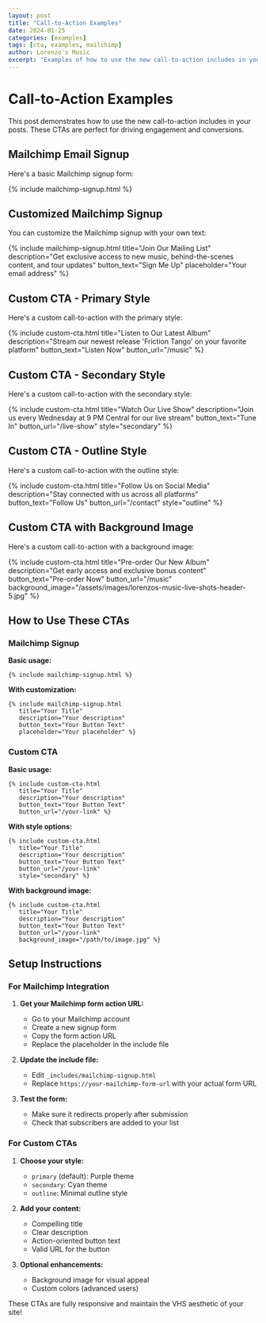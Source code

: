 ```yaml
---
layout: post
title: "Call-to-Action Examples"
date: 2024-01-25
categories: [examples]
tags: [cta, examples, mailchimp]
author: Lorenzo's Music
excerpt: "Examples of how to use the new call-to-action includes in your posts"
---
```


# Call-to-Action Examples

This post demonstrates how to use the new call-to-action includes in your posts. These CTAs are perfect for driving engagement and conversions.

## Mailchimp Email Signup

Here's a basic Mailchimp signup form:

{% include mailchimp-signup.html %}

## Customized Mailchimp Signup

You can customize the Mailchimp signup with your own text:

{% include mailchimp-signup.html 
   title="Join Our Mailing List" 
   description="Get exclusive access to new music, behind-the-scenes content, and tour updates" 
   button_text="Sign Me Up" 
   placeholder="Your email address" %}

## Custom CTA - Primary Style

Here's a custom call-to-action with the primary style:

{% include custom-cta.html 
   title="Listen to Our Latest Album" 
   description="Stream our newest release 'Friction Tango' on your favorite platform" 
   button_text="Listen Now" 
   button_url="/music" %}

## Custom CTA - Secondary Style

Here's a custom call-to-action with the secondary style:

{% include custom-cta.html 
   title="Watch Our Live Show" 
   description="Join us every Wednesday at 9 PM Central for our live stream" 
   button_text="Tune In" 
   button_url="/live-show" 
   style="secondary" %}

## Custom CTA - Outline Style

Here's a custom call-to-action with the outline style:

{% include custom-cta.html 
   title="Follow Us on Social Media" 
   description="Stay connected with us across all platforms" 
   button_text="Follow Us" 
   button_url="/contact" 
   style="outline" %}

## Custom CTA with Background Image

Here's a custom call-to-action with a background image:

{% include custom-cta.html 
   title="Pre-order Our New Album" 
   description="Get early access and exclusive bonus content" 
   button_text="Pre-order Now" 
   button_url="/music" 
   background_image="/assets/images/lorenzos-music-live-shots-header-5.jpg" %}

## How to Use These CTAs

### Mailchimp Signup

**Basic usage:**
```liquid
{% include mailchimp-signup.html %}
```

**With customization:**
```liquid
{% include mailchimp-signup.html 
   title="Your Title" 
   description="Your description" 
   button_text="Your Button Text" 
   placeholder="Your placeholder" %}
```

### Custom CTA

**Basic usage:**
```liquid
{% include custom-cta.html 
   title="Your Title" 
   description="Your description" 
   button_text="Your Button Text" 
   button_url="/your-link" %}
```

**With style options:**
```liquid
{% include custom-cta.html 
   title="Your Title" 
   description="Your description" 
   button_text="Your Button Text" 
   button_url="/your-link" 
   style="secondary" %}
```

**With background image:**
```liquid
{% include custom-cta.html 
   title="Your Title" 
   description="Your description" 
   button_text="Your Button Text" 
   button_url="/your-link" 
   background_image="/path/to/image.jpg" %}
```

## Setup Instructions

### For Mailchimp Integration

1. **Get your Mailchimp form action URL:**
   - Go to your Mailchimp account
   - Create a new signup form
   - Copy the form action URL
   - Replace the placeholder in the include file

2. **Update the include file:**
   - Edit `_includes/mailchimp-signup.html`
   - Replace `https://your-mailchimp-form-url` with your actual form URL

3. **Test the form:**
   - Make sure it redirects properly after submission
   - Check that subscribers are added to your list

### For Custom CTAs

1. **Choose your style:**
   - `primary` (default): Purple theme
   - `secondary`: Cyan theme  
   - `outline`: Minimal outline style

2. **Add your content:**
   - Compelling title
   - Clear description
   - Action-oriented button text
   - Valid URL for the button

3. **Optional enhancements:**
   - Background image for visual appeal
   - Custom colors (advanced users)

These CTAs are fully responsive and maintain the VHS aesthetic of your site!
